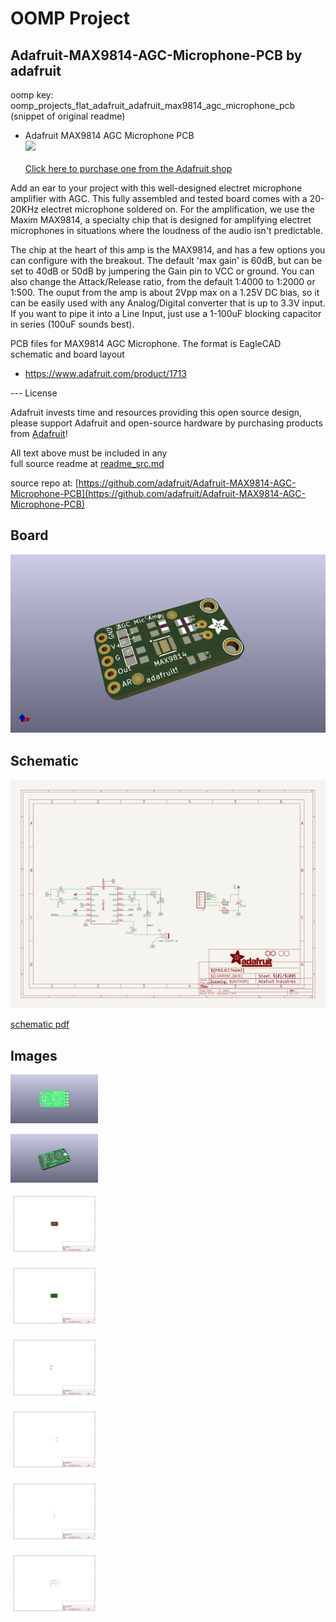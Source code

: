 # OOMP Project  
## Adafruit-MAX9814-AGC-Microphone-PCB  by adafruit  
  
oomp key: oomp_projects_flat_adafruit_adafruit_max9814_agc_microphone_pcb  
(snippet of original readme)  
  
- Adafruit MAX9814 AGC Microphone PCB  
<a href="http://www.adafruit.com/products/1713"><img src="assets/image.jpg?raw=true" width="500px"><br/>  
Click here to purchase one from the Adafruit shop</a>  
  
Add an ear to your project with this well-designed electret microphone amplifier with AGC. This fully assembled and tested board comes with a 20-20KHz electret microphone soldered on. For the amplification, we use the Maxim MAX9814, a specialty chip that is designed for amplifying electret microphones in situations where the loudness of the audio isn't predictable.  
  
The chip at the heart of this amp is the MAX9814, and has a few options you can configure with the breakout. The default 'max gain' is 60dB, but can be set to 40dB or 50dB by jumpering the Gain pin to VCC or ground. You can also change the Attack/Release ratio, from the default 1:4000 to 1:2000 or 1:500. The ouput from the amp is about 2Vpp max on a 1.25V DC bias, so it can be easily used with any Analog/Digital converter that is up to 3.3V input. If you want to pipe it into a Line Input, just use a 1-100uF blocking capacitor in series (100uF sounds best).  
  
PCB files for MAX9814 AGC Microphone. The format is EagleCAD schematic and board layout  
  
- https://www.adafruit.com/product/1713  
  
--- License  
  
Adafruit invests time and resources providing this open source design, please support Adafruit and open-source hardware by purchasing products from [Adafruit](https://www.adafruit.com)!  
  
All text above must be included in any   
  full source readme at [readme_src.md](readme_src.md)  
  
source repo at: [https://github.com/adafruit/Adafruit-MAX9814-AGC-Microphone-PCB](https://github.com/adafruit/Adafruit-MAX9814-AGC-Microphone-PCB)  
## Board  
  
[![working_3d.png](working_3d_600.png)](working_3d.png)  
## Schematic  
  
[![working_schematic.png](working_schematic_600.png)](working_schematic.png)  
  
[schematic pdf](working_schematic.pdf)  
## Images  
  
[![working_3D_bottom.png](working_3D_bottom_140.png)](working_3D_bottom.png)  
  
[![working_3D_top.png](working_3D_top_140.png)](working_3D_top.png)  
  
[![working_assembly_page_01.png](working_assembly_page_01_140.png)](working_assembly_page_01.png)  
  
[![working_assembly_page_02.png](working_assembly_page_02_140.png)](working_assembly_page_02.png)  
  
[![working_assembly_page_03.png](working_assembly_page_03_140.png)](working_assembly_page_03.png)  
  
[![working_assembly_page_04.png](working_assembly_page_04_140.png)](working_assembly_page_04.png)  
  
[![working_assembly_page_05.png](working_assembly_page_05_140.png)](working_assembly_page_05.png)  
  
[![working_assembly_page_06.png](working_assembly_page_06_140.png)](working_assembly_page_06.png)  
